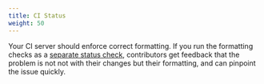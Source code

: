 ```yaml
---
title: CI Status
weight: 50
---
```


Your CI server should enforce correct formatting. If you run the formatting
checks as a
[separate status check](https://help.github.com/en/github/administering-a-repository/about-required-status-checks),
contributors get feedback that the problem is not not with their changes but
their formatting, and can pinpoint the issue quickly.

